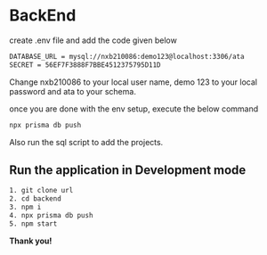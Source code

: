 # BackEnd

create .env file and add the code given below

```sh
DATABASE_URL = mysql://nxb210086:demo123@localhost:3306/ata
SECRET = 56EF7F3888F7BBE4512375795D11D
```

Change nxb210086 to your local user name, demo 123 to your local password and ata to your schema.

once you are done with the env setup, execute the below command

```sh
npx prisma db push
```

Also run the sql script to add the projects.

## Run the application in Development mode

```sh
1. git clone url
2. cd backend
3. npm i
4. npx prisma db push
5. npm start
```

**Thank you!**
